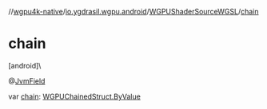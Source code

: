 //[wgpu4k-native](../../../index.md)/[io.ygdrasil.wgpu.android](../index.md)/[WGPUShaderSourceWGSL](index.md)/[chain](chain.md)

# chain

[android]\

@[JvmField](https://kotlinlang.org/api/core/kotlin-stdlib/kotlin.jvm/-jvm-field/index.html)

var [chain](chain.md): [WGPUChainedStruct.ByValue](../-w-g-p-u-chained-struct/-by-value/index.md)
